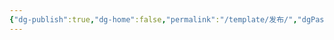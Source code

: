 ```yaml
---
{"dg-publish":true,"dg-home":false,"permalink":"/template/发布/","dgPassFrontmatter":true,"created":"2024-10-18T21:45:21.838+08:00","updated":"2024-10-18T16:09:26.000+08:00"}
---
```


